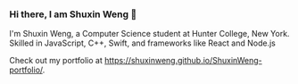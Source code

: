### Hi there, I am Shuxin Weng 👋

I'm Shuxin Weng, a Computer Science student at Hunter College, New York. Skilled in JavaScript, C++, Swift, and frameworks like React and Node.js



Check out my portfolio at https://shuxinweng.github.io/ShuxinWeng-portfolio/.


